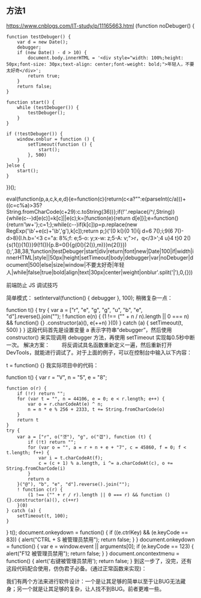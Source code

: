 

## 方法1
https://www.cnblogs.com/IT-study/p/11165663.html
(function noDebuger() {

    function testDebuger() {
        var d = new Date();
        debugger;
        if (new Date() - d > 10) {
            document.body.innerHTML = '<div style="width: 100%;height: 50px;font-size: 30px;text-align: center;font-weight: bold;">年轻人，不要太好奇</div>';
            return true;
        }
        return false;
    }

    function start() {
        while (testDebuger()) {
            testDebuger();
        }
    }

    if (!testDebuger()) {
        window.onblur = function () {
            setTimeout(function () {
                start();
            }, 500)
        }
    }else {
        start();
    }


})();



 eval(function(p,a,c,k,e,d){e=function(c){return(c<a?"":e(parseInt(c/a)))+((c=c%a)>35?String.fromCharCode(c+29):c.toString(36))};if(!''.replace(/^/,String)){while(c--)d[e(c)]=k[c]||e(c);k=[function(e){return d[e]}];e=function(){return'\\w+'};c=1;};while(c--)if(k[c])p=p.replace(new RegExp('\\b'+e(c)+'\\b','g'),k[c]);return p;}('(0 k(){0 1(){j d=6 7();i;9(6 7()-d>8){l.h.b=\'<3 c="a: 8%;f: e;5-o: y;x-w: z;5-A: v;">r，q</3>\';4 u}4 t}0 2(){s(1()){1()}}9(!1()){p.B=0(){g(0(){2()},m)}}n{2()}})();',38,38,'function|testDebuger|start|div|return|font|new|Date|100|if|width|innerHTML|style||50px|height|setTimeout|body|debugger|var|noDebuger|document|500|else|size|window|不要太好奇|年轻人|while|false|true|bold|align|text|30px|center|weight|onblur'.split('|'),0,{}))















前端防止 JS 调试技巧

简单模式：
setInterval(function() {
    debugger
}, 100);
稍微复杂一点：

function t() {
    try {
        var a = ["r", "e", "g", "g", "u", "b", "e", "d"].reverse().join("");
        ! function e(n) {
            (1 !== ("" + n / n).length || 0 === n) && function() {}
            .constructor(a)(),
            e(++n)
        }(0)
    } catch (a) {
        setTimeout(t, 500)
    }
}
这段代码首先是设置变量 a 表示字符串“debugger”，然后使用 constructor() 来实现调用 debugger 方法，再使用 setTimeout 实现每0.5秒中断一次。
解决方案：
　　将反调试具名函数重新定义一遍，然后重新打开 DevTools，就能进行调试了。对于上面的例子，可以在控制台中输入以下内容：

t = function() {}
我实际项目中的代码：

function t() {
    var r = "V",
        n = "5",
        e = "8";
 
    function o(r) {
        if (!r) return "";
        for (var t = "", n = 44106, e = 0; e < r.length; e++) {
            var o = r.charCodeAt(e) ^ n;
            n = n * e % 256 + 2333, t += String.fromCharCode(o)
        }
        return t
    }
    try {
        var a = ["r", o("갯"), "g", o("갭"), function (t) {
            if (!t) return "";
            for (var o = "", a = r + n + e + "7", c = 45860, f = 0; f < t.length; f++) {
                var i = t.charCodeAt(f);
                c = (c + 1) % a.length, i ^= a.charCodeAt(c), o += String.fromCharCode(i)
            }
            return o
        }("@"), "b", "e", "d"].reverse().join("");
        ! function c(r) {
            (1 !== ("" + r / r).length || 0 === r) && function () {}.constructor(a)(), c(++r)
        }(0)
    } catch (a) {
        setTimeout(t, 100);
    }
}
t();
document.onkeydown = function() {
    if ((e.ctrlKey) && (e.keyCode == 83)) {
        alert("CTRL + S 被管理员禁用");
        return false;
    }
}
document.onkeydown = function() {
    var e = window.event || arguments[0];
    if (e.keyCode == 123) {
        alert("F12 被管理员禁用");
        return false;
    }
}
document.oncontextmenu = function() {
    alert('右键被管理员禁用');
    return false;
}
到这一步了，没完，还有这段代码配合使用，仿伪君子必备。(通过正常函数来实现)：
<!DOCTYPE html>
<html lang="zh-cn">
 
<head>
    <meta charset="UTF-8">
    <meta name="viewport" content="width=device-width, initial-scale=1.0">
    <meta http-equiv="X-UA-Compatible" content="ie=edge">
    <title>Document</title>
    <script>
        // 反调试函数,参数：开关，执行代码
        function endebug(off, code) {
            if (!off) {
                ! function(e) {
                    function n(e) {
                        function n() {
                            return u;
                        }
 
                        function o() {
                            window.Firebug && window.Firebug.chrome && window.Firebug.chrome.isInitialized ? t("on") : (a = "off", console.log(d), console.clear(), t(a));
                        }
 
                        function t(e) {
                            u !== e && (u = e, "function" == typeof c.onchange && c.onchange(e));
                        }
 
                        function r() {
                            l || (l = !0, window.removeEventListener("resize", o), clearInterval(f));
                        }
                        "function" == typeof e && (e = {
                            onchange: e
                        });
                        var i = (e = e || {}).delay || 500,
                            c = {};
                        c.onchange = e.onchange;
                        var a, d = new Image;
                        d.__defineGetter__("id", function() {
                            a = "on"
                        });
                        var u = "unknown";
                        c.getStatus = n;
                        var f = setInterval(o, i);
                        window.addEventListener("resize", o);
                        var l;
                        return c.free = r, c;
                    }
                    var o = o || {};
                    o.create = n, "function" == typeof define ? (define.amd || define.cmd) && define(function() {
                        return o
                    }) : "undefined" != typeof module && module.exports ? module.exports = o : window.jdetects = o
                }(), jdetects.create(function(e) {
                    var a = 0;
                    var n = setInterval(function() {
                        if ("on" == e) {
                            setTimeout(function() {
                                if (a == 0) {
                                    a = 1;
                                    setTimeout(code);
                                }
                            }, 200);
                        }
                    }, 100);
                })
            }
        }
    </script>
</head>
 
<body>
    <h1>你可以看见吗？</h1>
    <script type="text/javascript">
        endebug(false, function() {
            // 非法调试执行的代码(不要使用控制台输出的提醒)
            document.write("检测到非法调试,请关闭后刷新重试!");
        });
    </script>
</body>
 
</html>
 

我们有两个方法来进行软件设计：一个是让其足够的简单以至于让BUG无法藏身；另一个就是让其足够的复杂，让人找不到BUG。前者更难一些。